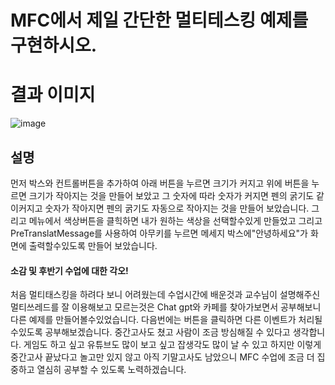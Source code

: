 #	MFC에서 제일 간단한 멀티테스킹 예제를 구현하시오.
# 결과 이미지
![image](https://github.com/JunYoung0404/visualprogramming/assets/50895748/baf93b98-dbd6-4dc0-aa8a-1cb5e6c3e9c0)
## 설명
먼저 박스와 컨트롤버튼을 추가하여 아래 버튼을 누르면 크기가 커지고 위에 버튼을 누르면 크기가 작아지는 것을 만들어 보았고 그 숫자에 따라 숫자가 커지면 펜의 굵기도 같이커지고 숫자가 작아지면 펜의 굵기도 자동으로
작아지는 것을 만들어 보았습니다. 그리고 메뉴에서 색상버튼을 클힉하면 내가 원하는 색상을 선택할수있게 만들었고 그리고 PreTranslatMessage를 사용하여 아무키를 누르면 메세지 박스에"안녕하세요"가 화면에 출력할수있도록 만들어 보았습니다.

#### 소감 및 후반기 수업에 대한 각오!
처음 멀티태스킹을 하려다 보니 어려웠는데 수업시간에 배운것과 교수님이 설명해주신 멀티쓰레드를 잘 이용해보고 모르는것은 Chat gpt와 카페를 찾아가보면서 공부해보니 다른 예제를 만들어볼수있었습니다. 다음번에는 버튼을 클릭하면 다른 이벤트가 처리될수있도록 공부해보겠습니다. 
 중간고사도 쳤고 사람이 조금 방심해질 수 있다고 생각합니다. 게임도 하고 싶고 유튜브도 많이 보고 싶고 잡생각도 많이 날 수 있고 하지만 이렇게 중간고사 끝났다고 놀고만 있지 않고 아직 기말고사도 남았으니 MFC 수업에 조금 더 집중하고 열심히 공부할 수 있도록 노력하겠습니다.
